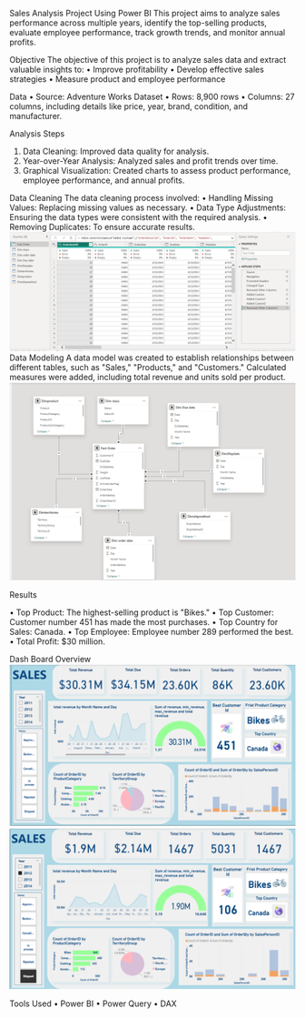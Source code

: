 Sales Analysis Project Using Power BI
This project aims to analyze sales performance across multiple years, identify the top-selling products, evaluate employee performance, track growth trends, and monitor annual profits.

Objective
The objective of this project is to analyze sales data and extract valuable insights to:
•	Improve profitability
•	Develop effective sales strategies
•	Measure product and employee performance

Data
•	Source: Adventure Works Dataset
•	Rows: 8,900 rows
•	Columns: 27 columns, including details like price, year, brand, condition, and manufacturer.

Analysis Steps
1.	Data Cleaning: Improved data quality for analysis.
2.	Year-over-Year Analysis: Analyzed sales and profit trends over time.
3.	Graphical Visualization: Created charts to assess product performance, employee performance, and annual profits.

Data Cleaning
The data cleaning process involved:
•	Handling Missing Values: Replacing missing values as necessary.
•	Data Type Adjustments: Ensuring the data types were consistent with the required analysis.
•	Removing Duplicates: To ensure accurate results.
![(https://github.com/Shazem-hany/Sales-Project/blob/main/Screenshot%202024-11-14%20001039.png)](https://github.com/Shazem-hany/Sales-Project/blob/main/Screenshot%202024-11-14%20001039.png)
Data Modeling
A data model was created to establish relationships between different tables, such as "Sales," "Products," and "Customers." Calculated measures were added, including total revenue and units sold per product.
![file:///C:/Users/COMPU%20EL7ATEM/Documents/Power%20BI%20Desktop/Sales%20Project/Screenshot%202024-11-14%20001252.png](https://github.com/Shazem-hany/Sales-Project/blob/main/Screenshot%202024-11-14%20001252.png)

Results

•	Top Product: The highest-selling product is "Bikes."
•	Top Customer: Customer number 451 has made the most purchases.
•	Top Country for Sales: Canada.
•	Top Employee: Employee number 289 performed the best.
•	Total Profit: $30 million.


Dash Board Overview
![file:///C:/Users/COMPU%20EL7ATEM/Documents/Power%20BI%20Desktop/Sales%20Project/Screenshot%202024-11-14%20001359.png](https://github.com/Shazem-hany/Sales-Project/blob/main/Screenshot%202024-11-14%20001359.png)
![file:///C:/Users/COMPU%20EL7ATEM/Documents/Power%20BI%20Desktop/Sales%20Project/Screenshot%202024-11-14%20001459.png](https://github.com/Shazem-hany/Sales-Project/blob/main/Screenshot%202024-11-14%20001459.png)

Tools Used
•	Power BI
•	Power Query
•	DAX


